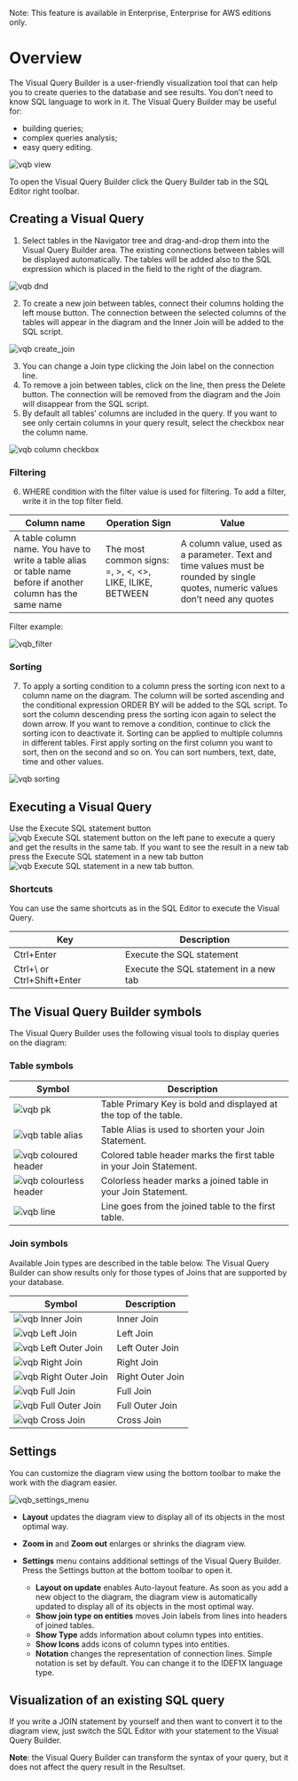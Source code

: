 Note: This feature is available in Enterprise, Enterprise for AWS editions only.

# Overview

The Visual Query Builder is a user-friendly visualization tool that can help you to create queries to the database and see results. You don’t need to know SQL language to work in it.
The Visual Query Builder may be useful for:
* building queries;
* complex queries analysis;
* easy query editing.

![vqb view](https://github.com/dbeaver/cloudbeaver-ee/wiki/images/vqb/vqb_cut.png)

To open the Visual Query Builder click the Query Builder tab in the SQL Editor right toolbar.

## Creating a Visual Query

1. Select tables in the Navigator tree and drag-and-drop them into the Visual Query Builder area. The existing connections between tables will be displayed automatically. The tables will be added also to the SQL expression which is placed in the field to the right of the diagram.

 ![vqb dnd](https://github.com/dbeaver/cloudbeaver-ee/wiki/images/vqb/dnd.png)

2. To create a new join between tables, connect their columns holding the left mouse button. The connection between the selected columns of the tables will appear in the diagram and the Inner Join will be added to the SQL script. 

 ![vqb create_join](https://github.com/dbeaver/cloudbeaver-ee/wiki/images/vqb/create_join.png)

3. You can change a Join type clicking the Join label on the connection line.
4. To remove a join between tables, click on the line, then press the Delete button. The connection will be removed from the diagram and the Join will disappear from the SQL script.
5. By default all tables’ columns are included in the query. If you want to see only certain columns in your query result, select the checkbox near the column name.

 ![vqb column checkbox](https://github.com/dbeaver/cloudbeaver-ee/wiki/images/vqb/vqb_checkbox.png)

### Filtering

6. WHERE condition with the filter value is used for filtering. To add a filter, write it in the top filter field.

| Column name                                                                                                   | Operation Sign                                                  | Value                                                                                                                            |
|---------------------------------------------------------------------------------------------------------------|-----------------------------------------------------------------|----------------------------------------------------------------------------------------------------------------------------------|
| A table column name. You have to write a table alias or table name before if another column has the same name | The most common signs:  =,  >,  <,  <>,  LIKE,  ILIKE,  BETWEEN | A column value, used as a parameter. Text and time values must be rounded by single quotes, numeric values don’t need any quotes |

Filter example:

 ![vqb_filter](https://github.com/dbeaver/cloudbeaver-ee/wiki/images/vqb/vqb_filter.png)

### Sorting

7. To apply a sorting condition to a column press the sorting icon next to a column name on the diagram. The column will be sorted ascending and the conditional expression ORDER BY will be added to the SQL script. 
To sort the column descending  press the sorting icon again to select the down arrow. 
If you want to remove a condition, continue to click the sorting icon to deactivate it. 
Sorting can be applied to multiple columns in different tables. First apply sorting on the first column you want to sort, then on the second and so on.
You can sort numbers, text, date, time and other values.

 ![vqb sorting](https://github.com/dbeaver/cloudbeaver-ee/wiki/images/vqb/vqb_sorting.png)

## Executing a Visual Query
Use the Execute SQL statement button  ![vqb Execute SQL statement button](https://github.com/dbeaver/cloudbeaver-ee/wiki/images/vqb/execute_statement.png) on the left pane to execute a query and get the results in the same tab. If you want to see the result in a new tab press the Execute SQL statement in a new tab button ![vqb Execute SQL statement in a new tab button](https://github.com/dbeaver/cloudbeaver-ee/wiki/images/vqb/execute_in_new_tab.png).

### Shortcuts
You can use the same shortcuts as in the SQL Editor to execute the Visual Query.

| Key                        | Description                            |
|----------------------------|----------------------------------------|
| Ctrl+Enter                 | Execute the SQL statement              |
| Ctrl+\ or Ctrl+Shift+Enter | Execute the SQL statement in a new tab |


## The Visual Query Builder symbols
The Visual Query Builder uses the following visual tools to display queries on the diagram:

### Table symbols

| Symbol | Description                                                         |
|--------|---------------------------------------------------------------------|
|![vqb pk](https://github.com/dbeaver/cloudbeaver-ee/wiki/images/vqb/vqb_pk.png)        | Table Primary Key is bold and displayed at the top of the table.    |
|![vqb table alias](https://github.com/dbeaver/cloudbeaver-ee/wiki/images/vqb/vqb_table_alias.png)        | Table Alias is used to shorten your Join Statement.                 |![vqb sorting](https://github.com/dbeaver/cloudbeaver-ee/wiki/images/vqb/vqb_sorting.png)
|![vqb coloured header](https://github.com/dbeaver/cloudbeaver-ee/wiki/images/vqb/vqb_table_header.png)        | Colored table header  marks the first table in your Join Statement. |
|![vqb colourless header](https://github.com/dbeaver/cloudbeaver-ee/wiki/images/vqb/vqb_table_colourless_header.png)        | Colorless header  marks a joined table in your Join Statement.      |
|![vqb line](https://github.com/dbeaver/cloudbeaver-ee/wiki/images/vqb/vqb_line.png)        | Line goes from the joined table to the first table.                 |

### Join symbols
Available Join types are described in the table below. The Visual Query Builder can show results only for those types of Joins that are supported by your database.

| Symbol | Description      |
|--------|------------------|
|![vqb Inner Join ](https://github.com/dbeaver/cloudbeaver-ee/wiki/images/vqb/inner_join.png)        | Inner Join       |
|![vqb Left Join](https://github.com/dbeaver/cloudbeaver-ee/wiki/images/vqb/left_join.png)        | Left Join        |
|![vqb Left Outer Join](https://github.com/dbeaver/cloudbeaver-ee/wiki/images/vqb/left_outer_join.png)        | Left Outer Join  |
|![vqb Right Join](https://github.com/dbeaver/cloudbeaver-ee/wiki/images/vqb/right_join.png)        | Right Join       |
|![vqb Right Outer Join](https://github.com/dbeaver/cloudbeaver-ee/wiki/images/vqb/right_outer_join.png)        | Right Outer Join |
|![vqb Full Join](https://github.com/dbeaver/cloudbeaver-ee/wiki/images/vqb/full_join.png)        | Full Join        |
|![vqb Full Outer Join](https://github.com/dbeaver/cloudbeaver-ee/wiki/images/vqb/full_outer_join.png)        | Full Outer Join  |
|![vqb Cross Join](https://github.com/dbeaver/cloudbeaver-ee/wiki/images/vqb/cross_join.png)        | Cross Join       |


## Settings
You can customize the diagram view using the bottom toolbar to make the work with the diagram easier.

![vqb_settings_menu](https://github.com/dbeaver/cloudbeaver-ee/wiki/images/vqb/vqb_settings_menu.png)

* **Layout** updates the diagram view to display all of its objects in the most optimal way.

* **Zoom in** and **Zoom out** enlarges or shrinks the diagram view.

* **Settings** menu contains additional settings of the Visual Query Builder. Press the Settings button at the bottom toolbar to open it.

  * **Layout on update** enables Auto-layout feature. As soon as you add a new object to the diagram, the diagram view is automatically updated to display all of its objects in the most optimal way.
  * **Show join type on entities** moves Join labels from lines into headers of joined tables.
  * **Show Type** adds information about column types into entities.
  * **Show Icons** adds icons of column types into entities.
  * **Notation** changes the representation of connection lines. Simple notation is set by default. You can change it to the IDEF1X language type.

## Visualization of an existing SQL query
If you write a JOIN statement by yourself and then want to convert it to the diagram view, just switch the SQL Editor with your statement to the Visual Query Builder.

**Note**: the Visual Query Builder can transform the syntax of your query, but it does not affect the query result in the Resultset.